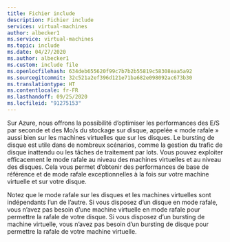 ```yaml
---
title: Fichier include
description: Fichier include
services: virtual-machines
author: albecker1
ms.service: virtual-machines
ms.topic: include
ms.date: 04/27/2020
ms.author: albecker1
ms.custom: include file
ms.openlocfilehash: 634deb655620f99c7b7b2b55819c58308eaa5a92
ms.sourcegitcommit: 32c521a2ef396d121e71ba682e098092ac673b30
ms.translationtype: HT
ms.contentlocale: fr-FR
ms.lasthandoff: 09/25/2020
ms.locfileid: "91275153"
---
```

Sur Azure, nous offrons la possibilité d’optimiser les performances des E/S par seconde et des Mo/s du stockage sur disque, appelée « mode rafale » aussi bien sur les machines virtuelles que sur les disques. Le bursting de disque est utile dans de nombreux scénarios, comme la gestion du trafic de disque inattendu ou les tâches de traitement par lots. Vous pouvez exploiter efficacement le mode rafale au niveau des machines virtuelles et au niveau des disques. Cela vous permet d’obtenir des performances de base de référence et de mode rafale exceptionnelles à la fois sur votre machine virtuelle et sur votre disque. 

Notez que le mode rafale sur les disques et les machines virtuelles sont indépendants l’un de l’autre. Si vous disposez d’un disque en mode rafale, vous n’avez pas besoin d’une machine virtuelle en mode rafale pour permettre la rafale de votre disque. Si vous disposez d’un bursting de machine virtuelle, vous n’avez pas besoin d’un bursting de disque pour permettre la rafale de votre machine virtuelle. 
